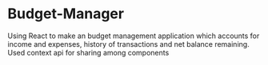 # Budget-Manager
Using React to make an budget management application which accounts for income and expenses, history of transactions and net balance remaining. Used context api for sharing among components
